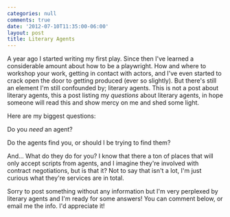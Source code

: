 ```yaml
---
categories: null
comments: true
date: '2012-07-10T11:35:00-06:00'
layout: post
title: Literary Agents
---
```


A year ago I started writing my first play. Since then I've learned a considerable amount about how to be a playwright. How and where to workshop your work, getting in contact with actors, and I've even started to crack open the door to getting produced (ever so slightly). But there's still an element I'm still confounded by; literary agents. This is not a post about literary agents, this a post listing my *questions* about literary agents, in hope someone will read this and show mercy on me and shed some light.

Here are my biggest questions:

Do you *need* an agent?

Do the agents find you, or should I be trying to find them?

And... What do they do for you? I know that there a ton of places that will only accept scripts from agents, and I imagine they're involved with contract negotiations, but is that it? Not to say that isn't a lot, I'm just curious what they're services are in total.

Sorry to post something without any information but I'm very perplexed by literary agents and I'm ready for some answers! You can comment below, or email me the info. I'd appreciate         it!